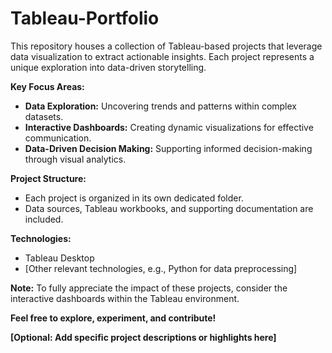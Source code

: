 # Tableau-Portfolio
This repository houses a collection of Tableau-based projects that leverage data visualization to extract actionable insights. Each project represents a unique exploration into data-driven storytelling.

**Key Focus Areas:**
* **Data Exploration:** Uncovering trends and patterns within complex datasets.
* **Interactive Dashboards:** Creating dynamic visualizations for effective communication.
* **Data-Driven Decision Making:** Supporting informed decision-making through visual analytics.

**Project Structure:**
* Each project is organized in its own dedicated folder.
* Data sources, Tableau workbooks, and supporting documentation are included.

**Technologies:**
* Tableau Desktop
* [Other relevant technologies, e.g., Python for data preprocessing]

**Note:** To fully appreciate the impact of these projects, consider the interactive dashboards within the Tableau environment.

**Feel free to explore, experiment, and contribute!**
 
**[Optional: Add specific project descriptions or highlights here]** 
